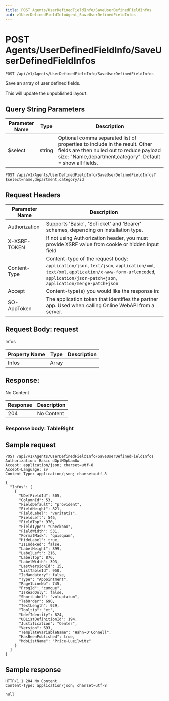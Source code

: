 ```yaml
---
title: POST Agents/UserDefinedFieldInfo/SaveUserDefinedFieldInfos
uid: v1UserDefinedFieldInfoAgent_SaveUserDefinedFieldInfos
---
```


# POST Agents/UserDefinedFieldInfo/SaveUserDefinedFieldInfos

```http
POST /api/v1/Agents/UserDefinedFieldInfo/SaveUserDefinedFieldInfos
```

Save an array of user defined fields.


This will update the unpublished layout.






## Query String Parameters

| Parameter Name | Type |  Description |
|----------------|------|--------------|
| $select | string |  Optional comma separated list of properties to include in the result. Other fields are then nulled out to reduce payload size: "Name,department,category". Default = show all fields. |

```http
POST /api/v1/Agents/UserDefinedFieldInfo/SaveUserDefinedFieldInfos?$select=name,department,category/id
```


## Request Headers

| Parameter Name | Description |
|----------------|-------------|
| Authorization  | Supports 'Basic', 'SoTicket' and 'Bearer' schemes, depending on installation type. |
| X-XSRF-TOKEN   | If not using Authorization header, you must provide XSRF value from cookie or hidden input field |
| Content-Type | Content-type of the request body: `application/json`, `text/json`, `application/xml`, `text/xml`, `application/x-www-form-urlencoded`, `application/json-patch+json`, `application/merge-patch+json` |
| Accept         | Content-type(s) you would like the response in:  |
| SO-AppToken | The application token that identifies the partner app. Used when calling Online WebAPI from a server. |

## Request Body: request 

Infos 

| Property Name | Type |  Description |
|----------------|------|--------------|
| Infos | Array |  |

## Response:

No Content

| Response | Description |
|----------------|-------------|
| 204 | No Content |

### Response body: TableRight


## Sample request

```http!
POST /api/v1/Agents/UserDefinedFieldInfo/SaveUserDefinedFieldInfos
Authorization: Basic dGplMDpUamUw
Accept: application/json; charset=utf-8
Accept-Language: sv
Content-Type: application/json; charset=utf-8

{
  "Infos": [
    {
      "UDefFieldId": 505,
      "ColumnId": 53,
      "FieldDefault": "provident",
      "FieldHeight": 821,
      "FieldLabel": "veritatis",
      "FieldLeft": 546,
      "FieldTop": 970,
      "FieldType": "Checkbox",
      "FieldWidth": 531,
      "FormatMask": "quisquam",
      "HideLabel": true,
      "IsIndexed": false,
      "LabelHeight": 899,
      "LabelLeft": 216,
      "LabelTop": 876,
      "LabelWidth": 393,
      "LastVersionId": 15,
      "ListTableId": 950,
      "IsMandatory": false,
      "Type": "Appointment",
      "Page1LineNo": 745,
      "ProgId": "cumque",
      "IsReadOnly": false,
      "ShortLabel": "voluptatum",
      "TabOrder": 690,
      "TextLength": 929,
      "Tooltip": "et",
      "UdefIdentity": 824,
      "UDListDefinitionId": 194,
      "Justification": "Center",
      "Version": 693,
      "TemplateVariableName": "Hahn-O'Connell",
      "HasBeenPublished": true,
      "MdoListName": "Price-Lueilwitz"
    }
  ]
}
```

## Sample response

```http_
HTTP/1.1 204 No Content
Content-Type: application/json; charset=utf-8

null
```